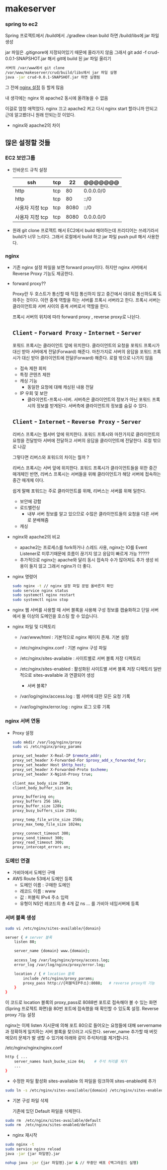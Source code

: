 # makeserver
### spring to ec2

Spring 프로젝트에서 /build에서 ./gradlew clean build 하면 /build/libs에 jar 파일 생성

jar 파일은 .gitignore에 지정되어있기 때문에 올라가지 않음 그래서 git add -f crud-0.0.1-SNAPSHOT.jar 해서 git에 build 된 jar 파일 올리기

```bash
서버의 /var/www에서 git clone
/var/www/makeserver/crud/build/libs에서 jar 파일 실행
java -jar crud-0.0.1-SNAPSHOT.jar 하면 실행됨
```

그 전에 [nginx 설정](https://www.notion.so/spring-to-ec2-9aee29bc4c3c4a5989975db8d6d06f35) 등 할게 많음

내 생각에는 nginx 와 apache2 동시에 올려놓을 수 없음

이걸로 엄청 애먹었다. nginx 끄고 apache2 켜고 다시 nginx start 할라니까 안되고 근데 알고봤더니 원래 안되는것 이었다.

- nginx와 apache2의 차이

## 많은 설정할 것들

### EC2 보안그룹

- 인바운드 규칙 설정


    | ssh | tcp | 22 | @@@@@@@ |
    | --- | --- | --- | --- |
    | http | tcp | 80 | 0.0.0.0/0 |
    | http | tcp | 80 | ::/0 |
    | 사용자 지정 tcp | tcp | 8080 | ::/0 |
    | 사용자 지정 tcp | tcp | 8080 | 0.0.0.0/0 |
- 원래 git clone 프로젝트 해서 EC2에서 build 해야하는데 프리티어는 쓰레기라서 build가 너무 느리다. 그래서 로컬에서 build 하고 jar 파일 push pull 해서 사용한다.

### nginx

- 기존 nginx 설정 파일을 보면 forward proxy이다. 하지만 nginx 서버에서 Reverse Proxy 기능도 제공한다.
- forward proxy??

  Proxy란 두 호스트가 통신할 때 직접 통신하지 않고 중간에서 대리로 통신하도록 도와주는 것이다. 이런 중계 역할을 하는 서버를 프록시 서버라고 한다. 프록시 서버는 클라이언트와 서버 사이의 중계 서버로서 역할을 한다.

  프록시 서버의 위치에 따라 forward proxy , reverse proxy로 나뉜다.

  ## `Client` - `Forward Proxy` - `Internet` - `Server`

  포워드 프록시는 클라이언트 앞에 위치한다. 클라이언트의 요청을 포워드 프록시가 대신 받아 서버에게 전달(Forward) 해준다. 마찬가지로 서버의 응답을 포워드 프록시가 대신 받아 클라이언트에 전달(Forward) 해준다. 로컬 밖으로 나가지 않음

    - 접속 제한 회피
    - 특정 콘텐츠 제한
    - 캐싱 기능
        - 동일한 요청에 대해 캐싱된 내용 전달
    - IP 우회 및 보안
        - 클라이언트-프록시-서버. 서버측은 클라이언트의 정보가 아닌 포워드 프록시의 정보를 받게된다. 서버측에 클라이언트의 정보를 숨길 수 있다.

  ## `Client` - `Internet` - `Reverse Proxy` - `Server`

  리버스 프록시는 웹서버 앞에 위치한다. 포워드 프록시와 마찬가지로 클라이언트의 요청을 전달받아 서버에 전달하고 서버의 응답을 클라이언트에 전달한다. 로컬 밖으로 나감

  그렇다면 리버스와 포워드의 차이는 뭘까 ?

  리버스 프록시는 서버 앞에 위치한다. 포워드 프록시가 클라이언트들을 위한 중간 매개체인 반면, 리버스 프록시는 서버들을 위해 클라이언트가 해당 서버에 접속하는 중간 매개체 이다.

  쉽게 말해 포워드는 주로 클라이언트를 위해, 리버스는 서버를 위해 일한다.

    - 보안에 강함
    - 로드밸런싱
        - 내부 서버 정보를 알고 있으므로 수많은 클라이언트들의 요청을 다른 서버로 분배해줌
    - 캐싱
- nginx와 apache2의 비교
    - apache2는 프로세스를 fork하거나 스레드 사용, nginx는 IO를 Event Listener로 미루기때문에 흐름이 끊기지 않고 응답이 빠르게 가능 ?????
    - 추가적으로 nginx는 apache와 달리 동시 접속자 수가 많아져도 추가 생성 비용이 들지 않고 그래서 nginx가 더 좋다.
- nginx 명령어

    ```bash
    sudo nginx -t // nginx 설정 파일 문법 올바른지 확인
    sudo service nginx status
    sudo systemctl nginx restart
    sudo systemctl nginx stop
    ```

- nginx 웹 서버를 사용할 때 서버 블록을 사용해 구성 정보를 캡슐화하고 단일 서버에서 둘 이상의 도메인을 호스팅 할 수 있습니다.
- nginx 파일 및 디렉토리
    - /var/www/html : 기본적으로 nginx 페이지 존재. 기본 설정
    - /etc/nginx/nginx.conf : 기본 nginx 구성 파일

    - /etc/nginx/sites-available : 사이트별로 서버 블록 저장 디렉토리
    - /etc/nginx/sites-enabled : 활성화된 사이트별 서버 블록 저장 디렉토리 일반적으로 sites-available 과 연결되어 생성
        - 서버 블록?
    - /var/log/nginx/access.log : 웹 서버에 대한 모든 요청 기록
    - /var/log/nginx/error.log : nginx 로그 오류 기록

### nginx 서버 연동

- Proxy 설정

    ```bash
    sudo mkdir /var/log/nginx/proxy
    sudo vi /etc/nginx/proxy_params
    
    proxy_set_header X-Real-IP $remote_addr;
    proxy_set_header X-Forwarded-For $proxy_add_x_forwarded_for;
    proxy_set_header Host $http_host;
    proxy_set_header X-Forwarded-Proto $scheme;
    proxy_set_header X-NginX-Proxy true;
    
    client_max_body_size 256M;
    client_body_buffer_size 1m;
    
    proxy_buffering on;
    proxy_buffers 256 16k;
    proxy_buffer_size 128k;
    proxy_busy_buffers_size 256k;
    
    proxy_temp_file_write_size 256k;
    proxy_max_temp_file_size 1024m;
    
    proxy_connect_timeout 300;
    proxy_send_timeout 300;
    proxy_read_timeout 300;
    proxy_intercept_errors on;
    ```


### 도메인 연결

- 가비아에서 도메인 구매
- AWS Route 53에서 도메인 등록
    - 도메인 이름 : 구매한 도메인
    - 레코드 이름 : www
    - 값 : 퍼블릭 IPv4 주소 입력
    - 유형이 NS인 레코드의 총 4개 값 ns …  를 가비아 네임서버에 등록

### 서버 블록 생성

```bash
sudo vi /etc/nginx/sites-available/{donain}

server { # server 블록
	listen 80;

    server_name {domain} www.{domain};
    
    access_log /var/log/nginx/proxy/access.log;
    error_log /var/log/nginx/proxy/error.log;

    location / { # location 블록
        include /etc/nginx/proxy_params;
        proxy_pass http://{퍼블릭IP주소}:8088;	# reverse proxy의 기능
    }
}
```

이 코드로 location 블록의 proxy_pass로 8088번 포트로 접속해야 볼 수 있는 화면(Spring 프로젝트 화면)을 80번 포트에 접속했을 때 확인할 수 있도록 설정. Reverse proxy 기능 설정

nginx는 이제 listen 지시문에 의해 포트 80으로 들어오는 요청들에 대해 servername과 정확하게 일치하는 서버 블록을 찾으러고 시도한다. server_name 추가할 때 버킷 메모리 문제가 발 생할 수 있기에 아래와 같이 주석처리를 제거합니다.

/etc/nginx/nginx/nginx.conf

```bash
http { ...
	server_names hash_bucke_size 64;	# 주석 처리를 제거
	...
}
```

- 수정한 파일 활성화 sites-available 의 파일을 링크하여 sites-enabled에 추가

```bash
sudo ln -s /etc/nginx/sites-available/{domain} /etc/nginx/sites-enabled/
```

- 기본 구성 파일 삭제

  기존에 있던 Default 파일을 삭제한다.


```bash
sudo rm  /etc/nginx/sites-available/default
sudo rm  /etc/nginx/sites-enabled/default
```

- nginx 재시작

```bash
sudo nginx -t
sudo service nginx reload
java -jar {jar 파일명}.jar

nohup java -jar {jar 파일명}.jar & // 무중단 배포 (백그라운드 실행)
```